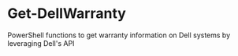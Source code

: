 # Get-DellWarranty
PowerShell functions to get warranty information on Dell systems by leveraging Dell's API
